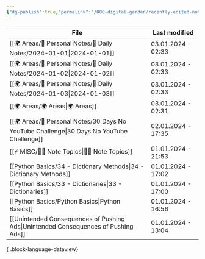 ```yaml
---
{"dg-publish":true,"permalink":"/000-digital-garden/recently-edited-notes/","dgPassFrontmatter":true,"noteIcon":"3","created":"2023-12-14T09:05:52.599+05:30","updated":"2023-12-14T09:12:44.868+05:30"}
---
```


| File                                                                                         | Last modified      |
| -------------------------------------------------------------------------------------------- | ------------------ |
| [[🌍 Areas/📧 Personal Notes/📓 Daily Notes/2024-01-01\|2024-01-01]]                      | 03.01.2024 - 02:33 |
| [[🌍 Areas/📧 Personal Notes/📓 Daily Notes/2024-01-02\|2024-01-02]]                      | 03.01.2024 - 02:33 |
| [[🌍 Areas/📧 Personal Notes/📓 Daily Notes/2024-01-03\|2024-01-03]]                      | 03.01.2024 - 02:33 |
| [[🌍 Areas/🌍 Areas\|🌍 Areas]]                                                           | 03.01.2024 - 02:31 |
| [[🌍 Areas/📧 Personal Notes/30 Days No YouTube Challenge\|30 Days No YouTube Challenge]] | 02.01.2024 - 17:35 |
| [[⚡ MISC/✍🏻 Note Topics\|✍🏻 Note Topics]]                                               | 01.01.2024 - 21:53 |
| [[Python Basics/34 - Dictionary Methods\|34 - Dictionary Methods]]                        | 01.01.2024 - 17:02 |
| [[Python Basics/33 - Dictionaries\|33 - Dictionaries]]                                    | 01.01.2024 - 17:00 |
| [[Python Basics/Python Basics\|Python Basics]]                                            | 01.01.2024 - 16:56 |
| [[Unintended Consequences of Pushing Ads\|Unintended Consequences of Pushing Ads]]        | 01.01.2024 - 13:04 |

{ .block-language-dataview}